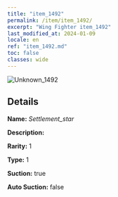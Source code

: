 ```yaml
---
title: "item_1492"
permalink: /item/item_1492/
excerpt: "Wing Fighter item_1492"
last_modified_at: 2024-01-09
locale: en
ref: "item_1492.md"
toc: false
classes: wide
---
```



 ![Unknown_1492](/images/item/Settlement_star_p.png)



## Details

 **Name:** *Settlement_star* 

 **Description:** 

 **Rarity:** 1 

 **Type:** 1 

 **Suction:** true 

 **Auto Suction:** false 


